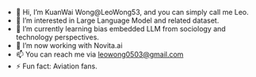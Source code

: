 - 👋 Hi, I’m KuanWai Wong@LeoWong53, and you can simply call me Leo.
- 👀 I’m interested in Large Language Model and related dataset.
- 🌱 I’m currently learning bias embedded LLM from sociology and technology perspectives.
- 💞️ I’m now working with Novita.ai
- 📫 You can reach me via leowong0503@gmail.com
- ⚡ Fun fact: Aviation fans.

<!---
LeoWong53/LeoWong53 is a ✨ special ✨ repository because its `README.md` (this file) appears on your GitHub profile.
You can click the Preview link to take a look at your changes.
--->

